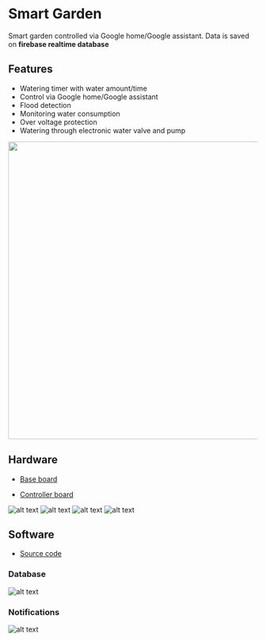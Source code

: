 # Smart Garden

Smart garden controlled via Google home/Google assistant. Data is saved on **firebase realtime database**

## Features

- Watering timer with water amount/time
- Control via Google home/Google assistant
- Flood detection
- Monitoring water consumption
- Over voltage protection
- Watering through electronic water valve and pump

<div style="display: flex; justify-content: center;">
    <img src="./images/gg-home-app.png" height="600">
</div>

## Hardware

- [Base board](./Smart%20garden%20base/)

- [Controller board](./Smart%20garden%20controller/)

![alt text](./images/multi-board-altium.png)
![alt text](./images/multi-board.png)
![alt text](./images/board-in-box.png)
![alt text](./images/full-box.png)

## Software

- [Source code](./smart-garden/)

### Database

![alt text](./images/database.png)

### Notifications

![alt text](./images/notification.png)